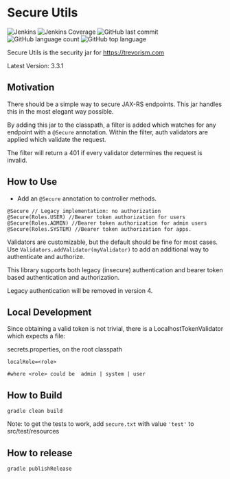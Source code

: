  # Secure Utils
![Jenkins](https://img.shields.io/jenkins/build/http/trevorism-build.eastus.cloudapp.azure.com/secure-utils)
![Jenkins Coverage](https://img.shields.io/jenkins/coverage/jacoco/http/trevorism-build.eastus.cloudapp.azure.com/secure-utils)
![GitHub last commit](https://img.shields.io/github/last-commit/trevorism/secure-utils)
![GitHub language count](https://img.shields.io/github/languages/count/trevorism/secure-utils)
![GitHub top language](https://img.shields.io/github/languages/top/trevorism/secure-utils)

Secure Utils is the security jar for https://trevorism.com
 
Latest Version: 3.3.1

## Motivation

There should be a simple way to secure JAX-RS endpoints. This jar handles this in the most elegant way possible.

By adding this jar to the classpath, a filter is added which watches for any endpoint with a `@Secure` annotation.
Within the filter, auth validators are applied which validate the request. 

The filter will return a 401 if every validator determines the request is invalid. 

## How to Use 
* Add an `@Secure` annotation to controller methods.

```
@Secure // Legacy implementation: no authorization
@Secure(Roles.USER) //Bearer token authorization for users 
@Secure(Roles.ADMIN) //Bearer token authorization for admin users
@Secure(Roles.SYSTEM) //Bearer token authorization for apps.
```

Validators are customizable, but the default should be fine for most cases. Use `Validators.addValidator(myValidator)` to add an additional way
to authenticate and authorize. 

This library supports both legacy (insecure) authentication and bearer token based authentication and authorization.

Legacy authentication will be removed in version 4.

## Local Development
Since obtaining a valid token is not trivial, there is a LocalhostTokenValidator which expects a file:

secrets.properties, on the root classpath
```properties
localRole=<role>

#where <role> could be  admin | system | user
```

## How to Build
`gradle clean build`

Note: to get the tests to work, add `secure.txt` with value `'test'` to src/test/resources

## How to release
`gradle publishRelease`